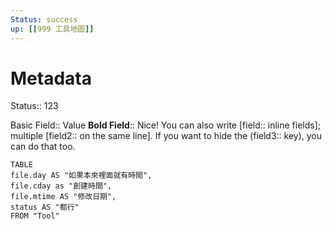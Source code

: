 ```yaml
---
Status: success
up: [[999 工具地圖]]
---
```

# Metadata
Status:: 123

Basic Field:: Value
**Bold Field**:: Nice!
You can also write [field:: inline fields]; multiple [field2:: on the same line].
If you want to hide the (field3:: key), you can do that too.

```dataview
TABLE 
file.day AS "如果本來裡面就有時間", 
file.cday as "創建時間", 
file.mtime AS "修改日期", 
status AS "都行" 
FROM "Tool"
```
